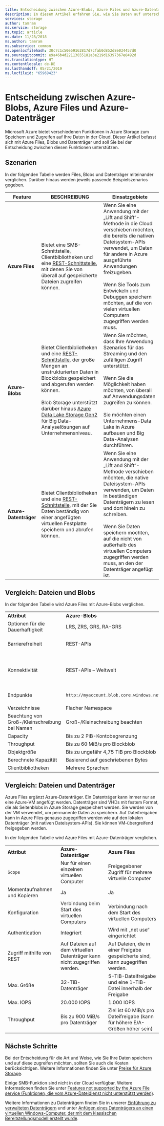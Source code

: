 ```yaml
---
title: Entscheidung zwischen Azure-Blobs, Azure Files und Azure-Datenträger
description: In diesem Artikel erfahren Sie, wie Sie Daten auf unterschiedliche Weise in Azure speichern und darauf zugreifen können. So wird Ihnen die Entscheidung erleichtert, welche Technologie Sie verwenden sollten.
services: storage
author: tamram
ms.service: storage
ms.topic: article
ms.date: 11/28/2018
ms.author: tamram
ms.subservice: common
ms.openlocfilehash: 30c7c1c50e59162817d7cfab0d852d8e034457d0
ms.sourcegitcommit: e9a46b4d22113655181a3e219d16397367e8492d
ms.translationtype: HT
ms.contentlocale: de-DE
ms.lasthandoff: 05/21/2019
ms.locfileid: "65969423"
---
```

# <a name="deciding-when-to-use-azure-blobs-azure-files-or-azure-disks"></a>Entscheidung zwischen Azure-Blobs, Azure Files und Azure-Datenträger

Microsoft Azure bietet verschiedenen Funktionen in Azure Storage zum Speichern und Zugreifen auf Ihre Daten in der Cloud. Dieser Artikel befasst sich mit Azure Files, Blobs und Datenträger und soll Sie bei der Entscheidung zwischen diesen Funktionen unterstützen.

## <a name="scenarios"></a>Szenarien

In der folgenden Tabelle werden Files, Blobs und Datenträger miteinander verglichen. Darüber hinaus werden jeweils passende Beispielszenarios gegeben.

| Feature | BESCHREIBUNG | Einsatzgebiete |
|--------------|-------------|-------------|
| **Azure Files** | Bietet eine SMB-Schnittstelle, Clientbibliotheken und eine [REST-Schnittstelle](/rest/api/storageservices/file-service-rest-api), mit denen Sie von überall auf gespeicherte Dateien zugreifen können. | Wenn Sie eine Anwendung mit der „Lift and Shift“-Methode in die Cloud verschieben möchten, die bereits die nativen Dateisystem-APIs verwendet, um Daten für andere in Azure ausgeführte Anwendungen freizugeben.<br/><br/>Wenn Sie Tools zum Entwickeln und Debuggen speichern möchten, auf die von vielen virtuellen Computern zugegriffen werden muss. |
| **Azure-Blobs** | Bietet Clientbibliotheken und eine [REST-Schnittstelle](/rest/api/storageservices/blob-service-rest-api), der große Mengen an unstrukturierten Daten in Blockblobs gespeichert und abgerufen werden können.<br/><br/>Blob Storage unterstützt darüber hinaus [Azure Data Lake Storage Gen2](../blobs/data-lake-storage-introduction.md) für Big Data-Analyselösungen auf Unternehmensniveau. | Wenn Sie möchten, dass Ihre Anwendung Szenarios für das Streaming und den zufälligen Zugriff unterstützt.<br/><br/>Wenn Sie die Möglichkeit haben möchten, von überall auf Anwendungsdaten zugreifen zu können.<br/><br/>Sie möchten einen Unternehmens-Data Lake in Azure aufbauen und Big Data-Analysen durchführen. |
| **Azure-Datenträger** | Bietet Clientbibliotheken und eine [REST-Schnittstelle](/rest/api/compute/manageddisks/disks/disks-rest-api), mit der Sie Daten beständig von einer angefügten virtuellen Festplatte speichern und abrufen können. | Wenn Sie eine Anwendung mit der „Lift and Shift“-Methode verschieben möchten, die native Dateisystem-APIs verwenden, um Daten in beständigen Datenträgern zu lesen und dort hinein zu schreiben.<br/><br/>Wenn Sie Daten speichern möchten, auf die nicht von außerhalb des virtuellen Computers zugegriffen werden muss, an den der Datenträger angefügt ist. |

## <a name="comparison-files-and-blobs"></a>Vergleich: Dateien und Blobs

In der folgenden Tabelle wird Azure Files mit Azure-Blobs verglichen.  
  
||||  
|-|-|-|  
|**Attribut**|**Azure-Blobs**|**Azure Files**|  
|Optionen für die Dauerhaftigkeit|LRS, ZRS, GRS, RA-GRS|LRS, ZRS, GRS|  
|Barrierefreiheit|REST-APIs|REST-APIs<br /><br /> SMB 2.1 und SMB 3.0 (Standard-Dateisystem-APIs)|  
|Konnektivität|REST-APIs – Weltweit|REST-APIs – Weltweit<br /><br /> SMB 2.1 – Innerhalb einer Region<br /><br /> SMB 3.0 – Weltweit|  
|Endpunkte|`http://myaccount.blob.core.windows.net/mycontainer/myblob`|`\\myaccount.file.core.windows.net\myshare\myfile.txt`<br /><br /> `http://myaccount.file.core.windows.net/myshare/myfile.txt`|  
|Verzeichnisse|Flacher Namespace|Echte Verzeichnisobjekte|  
|Beachtung von Groß-/Kleinschreibung bei Namen|Groß-/Kleinschreibung beachten|Keine Beachtung von Groß-/Kleinschreibung, aber die Schreibweise wird beibehalten|  
|Capacity|Bis zu 2 PiB-Kontobegrenzung |5 TiB Dateifreigaben|  
|Throughput|Bis zu 60 MiB/s pro Blockblob|Bis zu 60 MiB/s pro Freigabe|  
|Objektgröße|Bis zu ungefähr 4,75 TiB pro Blockblob|Bis zu 1 TiB pro Datei|  
|Berechnete Kapazität|Basierend auf geschriebenen Bytes|Basierend auf der Dateigröße|  
|Clientbibliotheken|Mehrere Sprachen|Mehrere Sprachen|  
  
## <a name="comparison-files-and-disks"></a>Vergleich: Dateien und Datenträger

Azure Files ergänzt Azure-Datenträger. Ein Datenträger kann immer nur an eine Azure-VM angefügt werden. Datenträger sind VHDs mit festem Format, die als Seitenblobs in Azure Storage gespeichert werden. Sie werden von der VM verwendet, um permanente Daten zu speichern. Auf Dateifreigaben kann in Azure Files genauso zugegriffen werden wie auf den lokalen Datenträger (mit nativen Dateisystem-APIs). Sie können VM-übergreifend freigegeben werden.  

In der folgenden Tabelle wird Azure Files mit Azure-Datenträger verglichen.  

||||  
|-|-|-|  
|**Attribut**|**Azure-Datenträger**|**Azure Files**|  
|`Scope`|Nur für einen einzelnen virtuellen Computer|Freigegebener Zugriff für mehrere virtuelle Computer|  
|Momentaufnahmen und Kopieren|Ja|Ja|  
|Konfiguration|Verbindung beim Start des virtuellen Computers|Verbindung nach dem Start des virtuellen Computers|  
|Authentication|Integriert|Wird mit „net use“ eingerichtet|  
|Zugriff mithilfe von REST|Auf Dateien auf dem virtuellen Datenträger kann nicht zugegriffen werden.|Auf Dateien, die in einer Freigabe gespeicherte sind, kann zugegriffen werden.|  
|Max. Größe|32-TiB-Datenträger|5-TiB-Dateifreigabe und eine 1-TiB-Datei innerhalb der Freigabe|  
|Max. IOPS|20.000 IOPS|1.000 IOPS|  
|Throughput|Bis zu 900 MiB/s pro Datenträger|Ziel ist 60 MiB/s pro Dateifreigabe (kann für höhere E/A-Größen höher sein)|  

## <a name="next-steps"></a>Nächste Schritte

Bei der Entscheidung für die Art und Weise, wie Sie Ihre Daten speichern und auf diese zugreifen möchten, sollten Sie auch die Kosten berücksichtigen. Weitere Informationen finden Sie unter [Preise für Azure Storage](https://azure.microsoft.com/pricing/details/storage/).
  
Einige SMB-Funktion sind nicht in der Cloud verfügbar. Weitere Informationen finden Sie unter [Features not supported by the Azure File service (Funktionen, die vom Azure-Dateidienst nicht unterstützt werden)](/rest/api/storageservices/features-not-supported-by-the-azure-file-service).
  
Weitere Informationen zu Datenträgern finden Sie in unserer [Einführung zu verwalteten Datenträgern](../../virtual-machines/windows/managed-disks-overview.md) und unter [Anfügen eines Datenträgers an einen virtuellen Windows-Computer, der mit dem klassischen Bereitstellungsmodell erstellt wurde](../../virtual-machines/windows/attach-managed-disk-portal.md).
